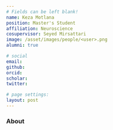 ```yaml
---
# Fields can be left blank! 
name: Keza Motlana
position: Master's Student
affiliation: Neuroscience
cosupervisor: Seyed Mirsattari
image: /asset/images/people/<user>.png
alumni: true

# social
email: 
github: 
orcid:
scholar: 
twitter:

# page settings:
layout: post
---
```


### About
